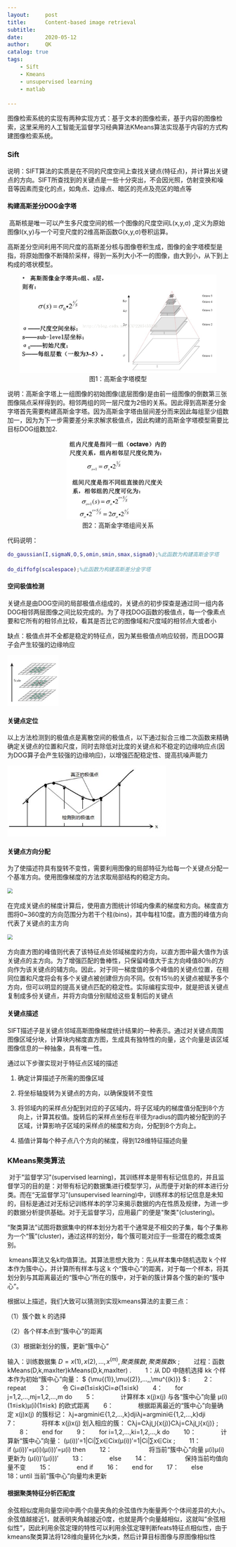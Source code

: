 ```yaml
---
layout:     post
title:      Content-based image retrieval
subtitle:   
date:       2020-05-12
author:     QK
catalog: true
tags:
    - Sift
    - Kmeans
    - unsupervised learning
    - matlab

---
```


<!-- MarkdownTOC -->

​	图像检索系统的实现有两种实现方式：基于文本的图像检索，基于内容的图像检索，这里采用的人工智能无监督学习经典算法KMeans算法实现基于内容的方式构建图像检索系统。





### Sift

​	说明：SIFT算法的实质是在不同的尺度空间上查找关键点(特征点)，并计算出关键点的方向。SIFT所查找到的关键点是一些十分突出，不会因光照，仿射变换和噪音等因素而变化的点，如角点、边缘点、暗区的亮点及亮区的暗点等

#### 构建高斯差分DOG金字塔

​	高斯核是唯一可以产生多尺度空间的核一个图像的尺度空间L(x,y,σ) ,定义为原始图像I(x,y)与一个可变尺度的2维高斯函数G(x,y,σ)卷积运算。

​	高斯差分空间利用不同尺度的高斯差分核与图像卷积生成，图像的金字塔模型是指，将原始图像不断降阶采样，得到一系列大小不一的图像，由大到小，从下到上构成的塔状模型。

<div align="center">
<img src="../img\img-content-based image retrieval\高斯金字塔.png" alt="高斯金字塔" style="zoom:50%;"  />
</div>
<center>图1：高斯金字塔模型</center>

​	说明：高斯金字塔上一组图像的初始图像(底层图像)是由前一组图像的倒数第三张图像隔点采样得到的。相邻两组的同一层尺度为2倍的关系。因此得到高斯差分金字塔首先需要构建高斯金字塔。因为高斯金字塔由层间差分而来因此每组至少组数加一，因为为下一步需要差分来求解求极值点，因此构建的高斯金字塔模型需要比目标DOG组数加2.

<div align="center">
<img src="../img\img-content-based image retrieval\金字塔组间关系.png" alt="金字塔组间关系" style="zoom:50%"/>
</div>

<center>图2：高斯金字塔组间关系</center>

代码说明：

```matlab
do_gaussian(I,sigmaN,O,S,omin,smin,smax,sigma0);%此函数为构建高斯金字塔

do_diffofg(scalespace);%此函数为构建高斯差分金字塔
```



#### 空间极值检测

​	关键点是由DOG空间的局部极值点组成的，关键点的初步探查是通过同一组内各DOG相邻两层图像之间比较完成的。为了寻找DOG函数的极值点，每一个像素点要和它所有的相邻点比较，看其是否比它的图像域和尺度域的相邻点大或者小

缺点：极值点并不全都是稳定的特征点，因为某些极值点响应较弱，而且DOG算子会产生较强的边缘响应

<img src="../img\img-content-based image retrieval\空间极值检测.png" style="zoom:50%;" />

#### 关键点定位

​	以上方法检测到的极值点是离散空间的极值点，以下通过拟合三维二次函数来精确确定关键点的位置和尺度，同时去除低对比度的关键点和不稳定的边缘响应点(因为DOG算子会产生较强的边缘响应)，以增强匹配稳定性、提高抗噪声能力

<img src="../img\img-content-based image retrieval\极值点拟合.png" style="zoom:75%;" />

#### 关键点方向分配

​	为了使描述符具有旋转不变性，需要利用图像的局部特征为给每一个关键点分配一个基准方向。使用图像梯度的方法求取局部结构的稳定方向。

<img src="C:\Code\Blog\qk88.github.io\img\img-content-based image retrieval\旋转不变性.png" style="zoom:75%;" />

​	在完成关键点的梯度计算后，使用直方图统计邻域内像素的梯度和方向。梯度直方图将0~360度的方向范围分为若干个柱(bins)，其中每柱10度。直方图的峰值方向代表了关键点的主方向

<img src="C:\Code\Blog\qk88.github.io\img\img-content-based image retrieval\向量分配.png" style="zoom:75%;" />

​	方向直方图的峰值则代表了该特征点处邻域梯度的方向，以直方图中最大值作为该关键点的主方向。为了增强匹配的鲁棒性，只保留峰值大于主方向峰值80％的方向作为该关键点的辅方向。因此，对于同一梯度值的多个峰值的关键点位置，在相同位置和尺度将会有多个关键点被创建但方向不同。仅有15％的关键点被赋予多个方向，但可以明显的提高关键点匹配的稳定性。实际编程实现中，就是把该关键点复制成多份关键点，并将方向值分别赋给这些复制后的关键点

#### 关键点描述

SIFT描述子是关键点邻域高斯图像梯度统计结果的一种表示。通过对关键点周围图像区域分块，计算块内梯度直方图，生成具有独特性的向量，这个向量是该区域图像信息的一种抽象，具有唯一性。

通过以下步骤实现对于特征点区域的描述

1. 确定计算描述子所需的图像区域

2. 将坐标轴旋转为关键点的方向，以确保旋转不变性

3. 将邻域内的采样点分配到对应的子区域内，将子区域内的梯度值分配到8个方向上，计算其权值。旋转后的采样点坐标在半径为radius的圆内被分配到的子区域，计算影响子区域的采样点的梯度和方向，分配到8个方向上。


4. 插值计算每个种子点八个方向的梯度，得到128维特征描述向量

### KMeans聚类算法

​	对于"监督学习"(supervised learning)，其训练样本是带有标记信息的，并且监督学习的目的是：对带有标记的数据集进行模型学习，从而便于对新的样本进行分类。而在“无监督学习”(unsupervised learning)中，训练样本的标记信息是未知的，目标是通过对无标记训练样本的学习来揭示数据的内在性质及规律，为进一步的数据分析提供基础。对于无监督学习，应用最广的便是"聚类"(clustering)。

​	“聚类算法”试图将数据集中的样本划分为若干个通常是不相交的子集，每个子集称为一个“簇”(cluster)，通过这样的划分，每个簇可能对应于一些潜在的概念或类别。

​	kmeans算法又名k均值算法。其算法思想大致为：先从样本集中随机选取 k 个样本作为簇中心，并计算所有样本与这 k 个“簇中心”的距离，对于每一个样本，将其划分到与其距离最近的“簇中心”所在的簇中，对于新的簇计算各个簇的新的“簇中心”。

根据以上描述，我们大致可以猜测到实现kmeans算法的主要三点：

（1）簇个数 k 的选择

（2）各个样本点到“簇中心”的距离

（3）根据新划分的簇，更新“簇中心”



输入：训练数据集 $D ={x{(1)},x{(2)},...,x^{(m)}},聚类簇数,聚类簇数 k$ ;
  过程：函数 kMeans(D,k,maxIter)kMeans(D,k,maxIter) .
  1：从 DD 中随机选择 kk 个样本作为初始“簇中心”向量： $ {\mu{(1)},\mu{(2)},...,,\mu^{(k)}} $ :
  2：repeat
  3：  令 Ci=∅(1≤i≤k)Ci=∅(1≤i≤k)
  4：  for j=1,2,...,mj=1,2,...,m do
  5：    计算样本 x(j)x(j) 与各“簇中心”向量 μ(i)(1≤i≤k)μ(i)(1≤i≤k) 的欧式距离
  6：    根据距离最近的“簇中心”向量确定 x(j)x(j) 的簇标记： λj=argmini∈{1,2,...,k}djiλj=argmini∈{1,2,...,k}dji
  7：    将样本 x(j)x(j) 划入相应的簇： Cλj=Cλj⋃{x(j)}Cλj=Cλj⋃{x(j)} ;
  8：  end for
  9：  for i=1,2,...,ki=1,2,...,k do
  10：    计算新“簇中心”向量： (μ(i))′=1|Ci|∑x∈Cix(μ(i))′=1|Ci|∑x∈Cix ;
  11：    if (μ(i))′=μ(i)(μ(i))′=μ(i) then
  12：      将当前“簇中心”向量 μ(i)μ(i) 更新为 (μ(i))′(μ(i))′
  13：    else
  14：      保持当前均值向量不变
  15：    end if
  16：  end for
  17：  else
  18：until 当前“簇中心”向量均未更新


#### 根据聚类特征分析匹配度

​	余弦相似度用向量空间中两个向量夹角的余弦值作为衡量两个个体间差异的大小。余弦值越接近1，就表明夹角越接近0度，也就是两个向量越相似，这就叫”余弦相似性”，因此利用余弦定理的特性可以利用余弦定理判断feats特征点相似性，由于kmeans聚类算法将128维向量转化为k类，然后计算目标图像与原图像相似性